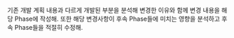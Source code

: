 기존 개발 계획 내용과 다르게 개발된 부분을 분석해 변경한 이유와 함께 변경 내용을 해당 Phase에 작성해. 또한 해당 변경사항이 후속 Phase들에 미치는 영향을 분석하고 후속 Phase들을 적절히 수정해.